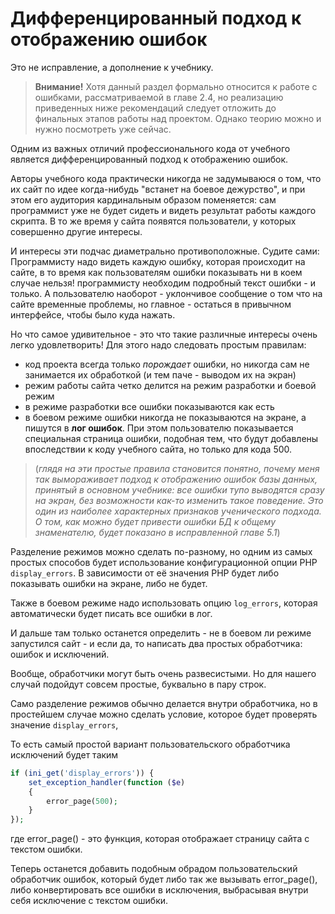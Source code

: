 # Дифференцированный подход к отображению ошибок

Это не исправление, а дополнение к учебнику.

> **Внимание!** Хотя данный раздел формально относится к работе с ошибками, рассматриваемой в главе 2.4, но реализацию приведенных ниже рекомендаций следует отложить до финальных этапов работы над проектом. Однако теорию можно и нужно посмотреть уже сейчас.

Одним из важных отличий профессионального кода от учебного является дифференцированный подход к отображению ошибок.

Авторы учебного кода практически никогда не задумываюся о том, что их сайт по идее когда-нибудь "встанет на боевое дежурство", и при этом его аудитория кардинальным образом поменяется: сам программист уже не будет сидеть и видеть результат работы каждого скрипта. В то же время у сайта появятся пользователи, у которых совершенно другие интересы. 

И интересы эти подчас диаметрально противоположные. Судите сами: Программисту надо видеть каждую ошибку, которая происходит на сайте, в то время как пользователям ошибки показывать ни в коем случае нельзя! программисту необходим подробный текст ошибки - и только. А пользователю наоборот - уклончивое сообщение о том что на сайте временные проблемы, но главное - остаться в привычном интерфейсе, чтобы было куда нажать.

Но что самое удивительное - это что такие различные интересы очень легко удовлетворить! Для этого надо следовать простым правилам:

- код проекта всегда только *порождает* ошибки, но никогда сам не занимается их обработкой (и тем паче - выводом их на экран)
- режим работы сайта четко делится на режим разработки и боевой режим 
 - в режиме разработки все ошибки показываются как есть
 - в боевом режиме ошибки никогда не показываются на экране, а пишутся в **лог ошибок**. При этом пользователю показывается специальная страница ошибки, подобная тем, что будут добавлены впоследствии к коду учебного сайта, но только для кода 500.

> (*глядя на эти простые правила становится понятно, почему меня так вымораживает подход к отображению ошибок базы данных, принятый в основном учебнике: все ошибки тупо выводятся сразу на экран, без возможности как-то изменить такое поведение. Это один из наиболее характерных признаков ученического подхода. О том, как можно будет привести ошибки БД к общему знаменателю, будет показано в исправленной главе 5.1*)

Разделение режимов можно сделать по-разному, но одним из самых простых способов будет использование конфигурационной опции РНР `display_errors`. В зависимости от её значения РНР будет либо показывать ошибки на экране, либо не будет. 

Также в боевом режиме надо использовать опцию `log_errors`, которая автоматически будет писать все ошибки в лог.

И дальше там только останется определить - не в боевом ли режиме запустился сайт - и если да, то написать два простых обработчика: ошибок и исключений.

Вообще, обработчики могут быть очень развесистыми. Но для нашего случай подойдут совсем простые, буквально в пару строк.

Само разделение режимов обычно делается внутри обработчика, но в простейшем случае можно сделать условие, которое будет проверять значение `display_errors`, 

То есть самый простой вариант пользовательского обработчика исключений будет таким

```php
if (ini_get('display_errors')) {
    set_exception_handler(function ($e)
    {
        error_page(500);
    }
});
```

где error_page() - это функция, которая отображает страницу сайта с текстом ошибки.

Теперь останется добавить подобным обрадом пользовательский обработчик ошибок, который будет либо так же вызывать error_page(), либо конвертировать все ошибки в исключения, выбрасывая внутри себя исключение с текстом ошибки.
